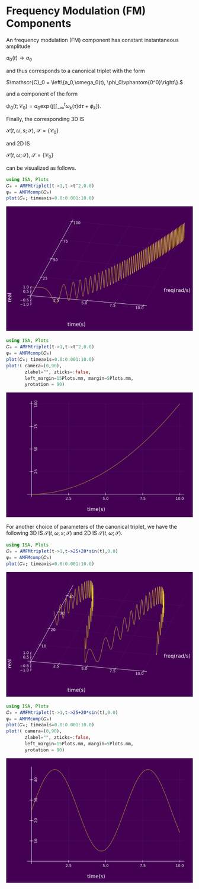 # Frequency Modulation (FM) Components

An frequency modulation (FM) component has constant instantaneous amplitude

$a_0(t)\rightarrow a_0$

and thus corresponds to a canonical triplet with the form

$\mathscr{C}_0 = \left\{a_0,\omega_0(t), \phi_0\vphantom{0^0}\right\}.$

and a component of the form

$\psi_0(t;\mathscr{C}_0) = a_0 \exp\left(\mathrm{j} \left[\int_{-\infty}^{t} \omega_k(\tau)\mathrm{d}\tau +\phi_k\right] \right).$

Finally, the corresponding 3D IS

$\mathcal{S}(t,\omega,s;\mathscr{S}),~\mathscr{S} = \{\mathscr{C}_0\}$

and 2D IS

$\mathcal{S}(t,\omega;\mathscr{S}),~\mathscr{S} = \{\mathscr{C}_0\}$

can be visualized as follows.  

```julia
using ISA, Plots
𝐶₀ = AMFMtriplet(t->1,t->t^2,0.0)
ψ₀ = AMFMcomp(𝐶₀)
plot(𝐶₀; timeaxis=0.0:0.001:10.0)
```
![](https://raw.githubusercontent.com/NMSU-ISA/ISA/master/docs/src/assets/IS_exFM1.png)

```julia
using ISA, Plots
𝐶₀ = AMFMtriplet(t->1,t->t^2,0.0)
ψ₀ = AMFMcomp(𝐶₀)
plot(𝐶₀; timeaxis=0.0:0.001:10.0)
plot!( camera=(0,90),
       zlabel="", zticks=:false,
       left_margin=15Plots.mm, margin=5Plots.mm,
       yrotation = 90)
```
![](https://raw.githubusercontent.com/NMSU-ISA/ISA/master/docs/src/assets/IS_exFM2.png)

For another choice of parameters of the canonical triplet, we have the following 3D IS $\mathcal{S}(t,\omega,s;\mathscr{S})$ and 2D IS $\mathcal{S}(t,\omega;\mathscr{S})$.

```julia
using ISA, Plots
𝐶₀ = AMFMtriplet(t->1,t->25+20*sin(t),0.0)
ψ₀ = AMFMcomp(𝐶₀)
plot(𝐶₀; timeaxis=0.0:0.001:10.0)
```
![](https://raw.githubusercontent.com/NMSU-ISA/ISA/master/docs/src/assets/IS_exFM3.png)

```julia
using ISA, Plots
𝐶₀ = AMFMtriplet(t->1,t->25+20*sin(t),0.0)
ψ₀ = AMFMcomp(𝐶₀)
plot(𝐶₀; timeaxis=0.0:0.001:10.0)
plot!( camera=(0,90),
       zlabel="", zticks=:false,
       left_margin=15Plots.mm, margin=5Plots.mm,
       yrotation = 90)
```
![](https://raw.githubusercontent.com/NMSU-ISA/ISA/master/docs/src/assets/IS_exFM4.png)
